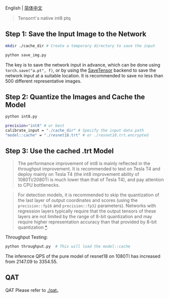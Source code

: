 

English | [简体中文](./README.md)

> Tensorrt`s native int8 ptq


## Step 1: Save the Input Image to the Network

```bash
mkdir ./cache_dir # Create a temporary directory to save the input

python save_img.py
```
The key is to save the network input in advance, which can be done using `torch.save("a.pt", f)`, or by using the [SaveTensor](https://torchpipe.github.io/docs/backend-reference/torch?_highlight=savetensor#savetensor) backend to save the network input at a suitable location. It is recommended to save no less than 500 different representative images.

## Step 2: Quantize the Images and Cache the Model


```bash
python int8.py
```

```bash
precision="int8" # or best
calibrate_input = "./cache_dir" # Specify the input data path
"model::cache" = "./resnet18.trt" # or ./resnet18.trt.encrypted
```

## Step 3: Use the cached .trt Model 

> The performance improvement of int8 is mainly reflected in the throughput improvement. It is recommended to test on Tesla T4 and deploy mainly on Tesla T4 (the int8 improvement ability of 1080Ti/2080Ti is much lower than that of Tesla T4), and pay attention to CPU bottlenecks.

> For detection models, it is recommended to skip the quantization of the last layer of output coordinates and scores (using the `precision::fp16` and `precision::fp32` parameters). Networks with regression layers typically require that the output tensors of these layers are not limited by the range of 8-bit quantization and may require higher representation accuracy than that provided by 8-bit quantization [*](https://developer.nvidia.com/blog/improving-int8-accuracy-using-quantization-aware-training-and-tao-toolkit/).

Throughput Testing:

```bash
python throughput.py  # This will load the model::cache
```

The inference QPS of the pure model of resnet18 on 1080TI has increased from 2147.09 to 3354.55.


## QAT
QAT Please refer to [./qat](./qat)。
